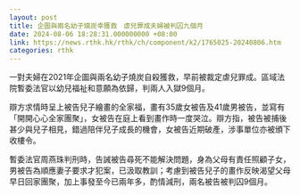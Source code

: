 ```yaml
---
layout: post
title: 企圖與兩名幼子燒炭幸獲救　虐兒罪成夫婦被判囚九個月
date: 2024-08-06 18:28:31.000000000 +08:00
link: https://news.rthk.hk/rthk/ch/component/k2/1765025-20240806.htm
categories: rthk
---
```


一對夫婦在2021年企圖與兩名幼子燒炭自殺獲救，早前被裁定虐兒罪成。區域法院暫委法官以幼兒福祉和意願為依歸，判兩人入獄9個月。

辯方求情時呈上被告兒子繪畫的全家福，畫有35歲女被告及41歲男被告，並寫有「開開心心全家團聚」，女被告在庭上看到畫作時一度哭泣。辯方指，被告被捕後甚少與兒子相見，錯過陪伴兒子成長的機會，女被告近期破產，涉事單位亦被頒下收樓令。

暫委法官周燕珠判刑時，告誡被告尋死不能解決問題，身為父母有責任照顧子女，男被告為順應妻子要求才犯案，已汲取教訓；考慮到被告兒子的畫作反映渴望父母早日回家團聚，加上事發至今已兩年多，酌情減刑，兩名被告被判囚9個月。
